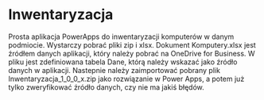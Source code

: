 # Inwentaryzacja

Prosta aplikacja PowerApps do inwentaryzacji komputerów w danym podmiocie. Wystarczy pobrać pliki zip i xlsx. Dokument Komputery.xlsx jest źródłem danych aplikacji, który należy pobrać na OneDrive for Business. W pliku jest zdefiniowana tabela Dane, którą należy wskazać jako źródło danych w aplikacji. Nastepnie należy zaimportować pobrany plik Inwentaryzacja_1_0_0_x.zip jako rozwiązanie w Power Apps, a potem już tylko  zweryfikować źródło danych, czy nie ma jakiś błędów.

